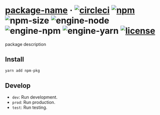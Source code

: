 # [package-name][website] · <!-- badges.start -->[![circleci][circleci-image]][circleci-link] [![npm][npm-image]][npm-link] ![npm-size][npm-size-image] ![engine-node][engine-node-image] ![engine-npm][engine-npm-image] ![engine-yarn][engine-yarn-image] [![license][license-image]][license-link]

[circleci-image]: https://img.shields.io/circleci/project/github/mikojs/core/master.svg
[circleci-link]: https://circleci.com/gh/mikojs/core
[npm-image]: https://img.shields.io/npm/v/package-name.svg
[npm-link]: https://www.npmjs.com/package/package-name
[npm-size-image]: https://img.shields.io/bundlephobia/minzip/package-name.svg
[engine-node-image]: https://img.shields.io/badge/node-%3E=%20node%20version-green.svg
[engine-npm-image]: https://img.shields.io/badge/npm-%3E=%20npm%20version-green.svg
[engine-yarn-image]: https://img.shields.io/badge/yarn-%3E=%20yarn%20version-green.svg
[license-image]: https://img.shields.io/github/license/mikojs/core.svg
[license-link]: ./LICENSE

<!-- badges.end -->

[website]: http://mikojs/package-homepage

package description

## Install

```sh
yarn add npm-pkg
```

## Develop

- `dev`: Run development.
- `prod`: Run production.
- `test`: Run testing.

